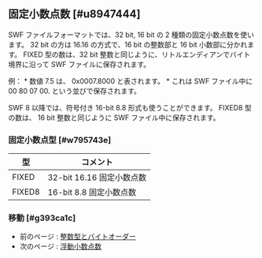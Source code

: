 ## 固定小数点数 [#u8947444]

SWF ファイルフォーマットでは、32 bit, 16 bit の 2 種類の固定小数点数を使います。
32 bit の方は 16.16 の方式で、16 bit の整数部と 16 bit 小数部に分かれます。
FIXED 型の数は、32 bit 整数と同じように、リトルエンディアンでバイト境界に沿って SWF ファイルに保存されます。

例：
    * 数値 7.5 は、 0x0007.8000 と表されます。
    * これは SWF ファイル中に 00 80 07 00. という並びで保存されます。

SWF 8 以降では、符号付き 16-bit 8.8 形式も使うことができます。
FIXED8 型の数は、 16 bit 整数と同じように SWF ファイル中に保存されます。

### 固定小数点型 [#w795743e]
|型|コメント|
| --- | --- |
|FIXED|32-bit 16.16 固定小数点数|
|FIXED8|16-bit 8.8 固定小数点数|

### 移動 [#g393ca1c]
* 前のページ : [整数型とバイトオーダー](基本的なデータ型_整数型とバイトオーダー)
* 次のページ : [浮動小数点数](基本的なデータ型_浮動小数点数)
